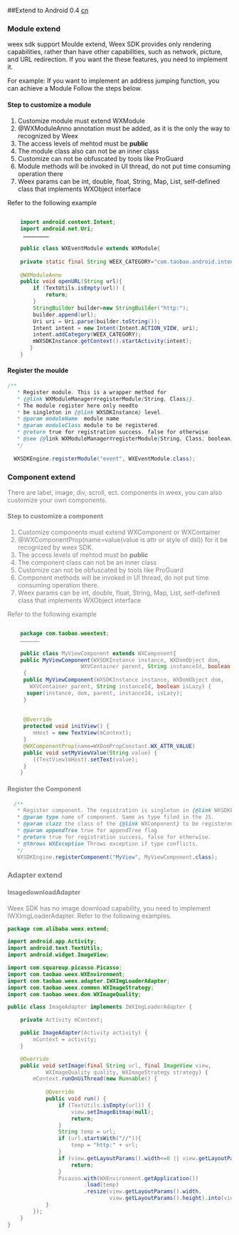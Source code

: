 ##Extend to Android
<span class="weex-version">0.4</span>
<a href="https://github.com/weexteam/article/issues/28"  class="weex-translate">cn</a>
 
### Module extend
weex sdk support Moulde extend,
Weex SDK provides only rendering capabilities, rather than have other capabilities, such as network, picture, and URL redirection. If you want the these features, you need to implement it.  

For example: If you want to implement an address jumping function, you can achieve a Module Follow the steps below. 
#### Step to customize a module 
1. Customize module must extend WXModule  
2. @WXModuleAnno annotation must be added, as it is the only the way to recognized by Weex  
3. The access levels of mehtod must be **public**  
4. The module class also can not be an inner class  
5. Customize can not be obfuscated by tools like ProGuard
6. Module methods will be invoked in UI thread, do not put time consuming operation there
7. Weex params can be int, double, float, String, Map, List, self-defined class that implements WXObject interface

Refer to the following example 

```java
      
    import android.content.Intent;
    import android.net.Uri;
     ……………………

    public class WXEventModule extends WXModule{
	
	private static final String WEEX_CATEGORY="com.taobao.android.intent.category.WEEX";
	
	@WXModuleAnno
	public void openURL(String url){
		if (TextUtils.isEmpty(url)) {
			return;
		}
		StringBuilder builder=new StringBuilder("http:");
		builder.append(url);
		Uri uri = Uri.parse(builder.toString());
        Intent intent = new Intent(Intent.ACTION_VIEW, uri);
		intent.addCategory(WEEX_CATEGORY);
        mWXSDKInstance.getContext().startActivity(intent);
	   }
    }

```

#### Register the moulde

```java
/**
   * Register module. This is a wrapper method for
   * {@link WXModuleManager#registerModule(String, Class)}. 
   * The module register here only needto
   * be singleton in {@link WXSDKInstance} level.
   * @param moduleName  module name
   * @param moduleClass module to be registered.
   * @return true for registration success, false for otherwise.
   * @see {@link WXModuleManager#registerModule(String, Class, boolean)}
   */
  
  WXSDKEngine.registerModule("event", WXEventModule.class);

```


### Component extend
<font color="gray">
There are label, image, div, scroll, ect. components in weex, you can also customize your own components.  

#### Step to customize a component

1. Customize components must extend WXComponent or WXContainer  
2. @WXComponentProp(name=value(value is attr or style of dsl)) for it be recognized by weex SDK.
3. The access levels of mehtod must be **public**
4. The component class can not be an inner class  
5. Customize can not be obfuscated by tools like ProGuard  
6. Component methods will be invoked in UI thread, do not put time consuming operation there.  
7. Weex params can be int, double, float, String, Map, List, self-defined class that implements WXObject interface 


Refer to the following example 

```java

	package com.taobao.weextest;
    ………………
	
	public class MyViewComponent extends WXComponent{ 
	public MyViewComponent(WXSDKInstance instance, WXDomObject dom,
	                   WXVContainer parent, String instanceId, boolean isLazy) 
	 { 
	 public MyViewComponent(WXSDKInstance instance, WXDomObject dom,
	   WXVContainer parent, String instanceId, boolean isLazy) {
	  super(instance, dom, parent, instanceId, isLazy);
	 }
	 
	 
	 @Override
	 protected void initView() {
	    mHost = new TextView(mContext);
	 }
	 @WXComponentProp(name=WXDomPropConstant.WX_ATTR_VALUE)
	 public void setMyViewValue(String value) {
	    ((TextView)mHost).setText(value);
	 }
	}


```
 
#### Register the Component


```java
  /**
   * Register component. The registration is singleton in {@link WXSDKEngine} level
   * @param type name of component. Same as type filed in the JS.
   * @param clazz the class of the {@link WXComponent} to be registered.
   * @param appendTree true for appendTree flag
   * @return true for registration success, false for otherwise.
   * @throws WXException Throws exception if type conflicts.
   */   
   WXSDKEngine.registerComponent("MyView", MyViewComponent.class);
```

### Adapter extend

#### ImagedownloadAdapter
<font color="gray">
Weex SDK has no image download capability, you need to implement IWXImgLoaderAdapter. Refer to the following examples.

```java
package com.alibaba.weex.extend;

import android.app.Activity;
import android.text.TextUtils;
import android.widget.ImageView;

import com.squareup.picasso.Picasso;
import com.taobao.weex.WXEnvironment;
import com.taobao.weex.adapter.IWXImgLoaderAdapter;
import com.taobao.weex.common.WXImageStrategy;
import com.taobao.weex.dom.WXImageQuality;

public class ImageAdapter implements IWXImgLoaderAdapter {

	private Activity mContext;

	public ImageAdapter(Activity activity) {
		mContext = activity;
	}

	@Override
	public void setImage(final String url, final ImageView view,
			WXImageQuality quality, WXImageStrategy strategy) {
		mContext.runOnUiThread(new Runnable() {
			
			@Override
			public void run() {
				if (TextUtils.isEmpty(url)) {
					view.setImageBitmap(null);
					return;
				}
				String temp = url;
				if (url.startsWith("//")){
					temp = "http:" + url;
				}
				if (view.getLayoutParams().width<=0 || view.getLayoutParams().height<=0) {
					return;
				}
				Picasso.with(WXEnvironment.getApplication())
						.load(temp)
						.resize(view.getLayoutParams().width,
								view.getLayoutParams().height).into(view);
			}
		});
	}
}

```
